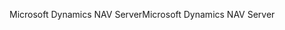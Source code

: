 <span data-ttu-id="27e7b-101">Microsoft Dynamics NAV Server</span><span class="sxs-lookup"><span data-stu-id="27e7b-101">Microsoft Dynamics NAV Server</span></span>
